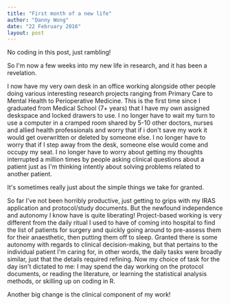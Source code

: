 ```yaml
---
title: "First month of a new life"
author: "Danny Wong"
date: "22 February 2016"
layout: post
---
```


No coding in this post, just rambling!

So I'm now a few weeks into my new life in research, and it has been a revelation. 

I now have my very own desk in an office working alongside other people doing various interesting research projects ranging from Primary Care to Mental Health to Perioperative Medicine. This is the first time since I graduated from Medical School (7+ years) that I have my own assigned deskspace and locked drawers to use. I no longer have to wait my turn to use a computer in a cramped room shared by 5-10 other doctors, nurses and allied health professionals and worry that if i don't save my work it would get overwritten or deleted by someone else. I no longer have to worry that if I step away from the desk, someone else would come and occupy my seat. I no longer have to worry about getting my thoughts interrupted a million times by people asking clinical questions about a patient just as I'm thinking intently about solving problems related to another patient.

It's sometimes really just about the simple things we take for granted.

So far I've not been horribly productive, just getting to grips with my IRAS application and protocol/study documents. But the newfound independence and autonomy I know have is quite liberating! Project-based working is very different from the daily ritual I used to have of coming into hospital to find the list of patients for surgery and quickly going around to pre-assess them for their anaesthetic, then putting them off to sleep. Granted there is some autonomy with regards to clinical decision-making, but that pertains to the individual patient I'm caring for, in other words, the daily tasks were broadly similar, just that the details required refining. Now my choice of task for the day isn't dictated to me: I may spend the day working on the protocol documents, or reading the literature, or learning the statistical analysis methods, or skilling up on coding in R.

Another big change is the clinical component of my work!
